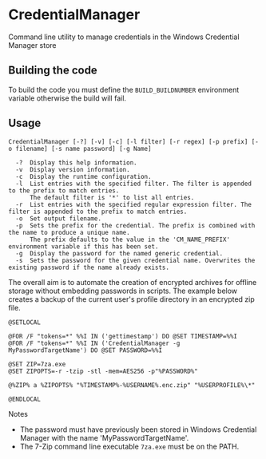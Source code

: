 # CredentialManager
Command line utility to manage credentials in the Windows Credential Manager store

## Building the code
To build the code you must define the `BUILD_BUILDNUMBER` environment variable otherwise the build will fail.

## Usage
```dosbatch
CredentialManager [-?] [-v] [-c] [-l filter] [-r regex] [-p prefix] [-o filename] [-s name password] [-g Name]

  -?  Display this help information.
  -v  Display version information.
  -c  Display the runtime configuration.
  -l  List entries with the specified filter. The filter is appended to the prefix to match entries.
      The default filter is '*' to list all entries.
  -r  List entries with the specified regular expression filter. The filter is appended to the prefix to match entries.
  -o  Set output filename.
  -p  Sets the prefix for the credential. The prefix is combined with the name to produce a unique name.
      The prefix defaults to the value in the 'CM_NAME_PREFIX' environment variable if this has been set.
  -g  Display the password for the named generic credential.
  -s  Sets the password for the given credential name. Overwrites the existing password if the name already exists.
```

The overall aim is to automate the creation of encrypted archives for offline storage without embedding passwords in scripts.
The example below creates a backup of the current user's profile directory in an encrypted zip file. 


```dosbatch
@SETLOCAL

@FOR /F "tokens=*" %%I IN ('gettimestamp') DO @SET TIMESTAMP=%%I
@FOR /F "tokens=*" %%I IN ('CredentialManager -g MyPasswordTargetName') DO @SET PASSWORD=%%I

@SET ZIP=7za.exe
@SET ZIPOPTS=-r -tzip -stl -mem=AES256 -p"%PASSWORD%"

@%ZIP% a %ZIPOPTS% "%TIMESTAMP%-%USERNAME%.enc.zip" "%USERPROFILE%\*"

@ENDLOCAL
```

Notes
* The password must have previously been stored in Windows Credential Manager with the name 'MyPasswordTargetName'.
* The 7-Zip command line executable `7za.exe` must be on the PATH.
